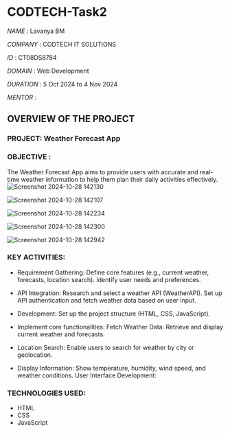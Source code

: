# CODTECH-Task2
*NAME* : Lavanya BM

*COMPANY* : CODTECH IT SOLUTIONS

*ID* :  CT08DS8784

*DOMAIN* : Web Development

*DURATION* : 5 Oct 2024 to 4 Nov 2024

*MENTOR* : 




## OVERVIEW OF THE PROJECT

### PROJECT: Weather Forecast App


### OBJECTIVE :
The Weather Forecast App aims to provide users with accurate and real-time weather information to help them plan their daily activities effectively.
![Screenshot 2024-10-28 142130](https://github.com/user-attachments/assets/41bdc1c7-9760-4296-a45c-b69b452c2e8c)

![Screenshot 2024-10-28 142107](https://github.com/user-attachments/assets/17d0be0c-a9b3-4cc3-b9ff-ce1a974d1366)

![Screenshot 2024-10-28 142234](https://github.com/user-attachments/assets/1b2af4d8-fe16-4766-abde-9b1a6a381d44)

![Screenshot 2024-10-28 142300](https://github.com/user-attachments/assets/3fe2d484-341c-4000-8237-1666627706ab)

![Screenshot 2024-10-28 142942](https://github.com/user-attachments/assets/8407b545-6550-482a-b688-e293306512ac)


### KEY ACTIVITIES:
* Requirement Gathering:
Define core features (e.g., current weather, forecasts, location search).
Identify user needs and preferences.

* API Integration:
Research and select a weather API (WeatherAPI).
Set up API authentication and fetch weather data based on user input.

* Development:
Set up the project structure (HTML, CSS, JavaScript).

* Implement core functionalities:
Fetch Weather Data: Retrieve and display current weather and forecasts.

* Location Search: Enable users to search for weather by city or geolocation.

* Display Information: Show temperature, humidity, wind speed, and weather conditions.
User Interface Development:


### TECHNOLOGIES USED:
* HTML
* CSS
* JavaScript
